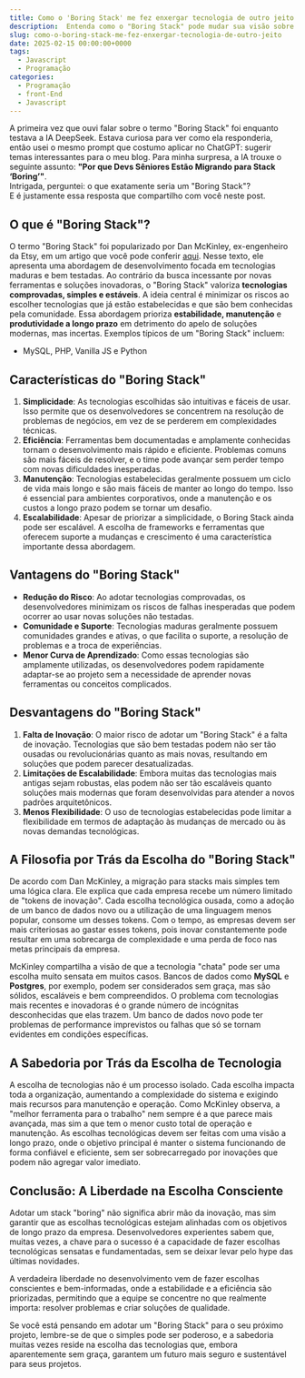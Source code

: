 ```yaml
---
title: Como o 'Boring Stack' me fez enxergar tecnologia de outro jeito
description:  Entenda como o "Boring Stack" pode mudar sua visão sobre tecnologias antigas e novas
slug: como-o-boring-stack-me-fez-enxergar-tecnologia-de-outro-jeito
date: 2025-02-15 00:00:00+0000
tags:
  - Javascript
  - Programação
categories:
  - Programação
  - front-End
  - Javascript
---
```


A primeira vez que ouvi falar sobre o termo "Boring Stack" foi enquanto testava a IA DeepSeek. Estava curiosa para ver como ela responderia, então usei o mesmo prompt que costumo aplicar no ChatGPT: sugerir temas interessantes para o meu blog. Para minha surpresa, a IA trouxe o seguinte assunto: **"Por que Devs Sêniores Estão Migrando para Stack ‘Boring’"**.  
Intrigada, perguntei: o que exatamente seria um "Boring Stack"?  
E é justamente essa resposta que compartilho com você neste post.

## O que é "Boring Stack"?

O termo "Boring Stack" foi popularizado por Dan McKinley, ex-engenheiro da Etsy, em um artigo que você pode conferir [aqui](https://mcfunley.com/choose-boring-technology).
Nesse texto, ele apresenta uma abordagem de desenvolvimento focada em tecnologias maduras e bem testadas. Ao contrário da busca incessante por novas ferramentas e soluções inovadoras, o "Boring Stack" valoriza **tecnologias comprovadas, simples e estáveis**. A ideia central é minimizar os riscos ao escolher tecnologias que já estão estabelecidas e que são bem conhecidas pela comunidade. Essa abordagem prioriza **estabilidade, manutenção** e **produtividade a longo prazo** em detrimento do apelo de soluções modernas, mas incertas.
Exemplos típicos de um "Boring Stack" incluem:
- MySQL, PHP, Vanilla JS e Python

## Características do "Boring Stack"

1. **Simplicidade**: As tecnologias escolhidas são intuitivas e fáceis de usar. Isso permite que os desenvolvedores se concentrem na resolução de problemas de negócios, em vez de se perderem em complexidades técnicas.
2. **Eficiência**: Ferramentas bem documentadas e amplamente conhecidas tornam o desenvolvimento mais rápido e eficiente. Problemas comuns são mais fáceis de resolver, e o time pode avançar sem perder tempo com novas dificuldades inesperadas.
3. **Manutenção**: Tecnologias estabelecidas geralmente possuem um ciclo de vida mais longo e são mais fáceis de manter ao longo do tempo. Isso é essencial para ambientes corporativos, onde a manutenção e os custos a longo prazo podem se tornar um desafio.
4. **Escalabilidade**: Apesar de priorizar a simplicidade, o Boring Stack ainda pode ser escalável. A escolha de frameworks e ferramentas que oferecem suporte a mudanças e crescimento é uma característica importante dessa abordagem.

## Vantagens do "Boring Stack"

- **Redução do Risco**: Ao adotar tecnologias comprovadas, os desenvolvedores minimizam os riscos de falhas inesperadas que podem ocorrer ao usar novas soluções não testadas.
- **Comunidade e Suporte**: Tecnologias maduras geralmente possuem comunidades grandes e ativas, o que facilita o suporte, a resolução de problemas e a troca de experiências.
- **Menor Curva de Aprendizado**: Como essas tecnologias são amplamente utilizadas, os desenvolvedores podem rapidamente adaptar-se ao projeto sem a necessidade de aprender novas ferramentas ou conceitos complicados.

## Desvantagens do "Boring Stack"

1. **Falta de Inovação**: O maior risco de adotar um "Boring Stack" é a falta de inovação. Tecnologias que são bem testadas podem não ser tão ousadas ou revolucionárias quanto as mais novas, resultando em soluções que podem parecer desatualizadas.
2. **Limitações de Escalabilidade**: Embora muitas das tecnologias mais antigas sejam robustas, elas podem não ser tão escaláveis quanto soluções mais modernas que foram desenvolvidas para atender a novos padrões arquitetônicos.
3. **Menos Flexibilidade**: O uso de tecnologias estabelecidas pode limitar a flexibilidade em termos de adaptação às mudanças de mercado ou às novas demandas tecnológicas.

## A Filosofia por Trás da Escolha do "Boring Stack"

De acordo com Dan McKinley, a migração para stacks mais simples tem uma lógica clara. Ele explica que cada empresa recebe um número limitado de "tokens de inovação". Cada escolha tecnológica ousada, como a adoção de um banco de dados novo ou a utilização de uma linguagem menos popular, consome um desses tokens. Com o tempo, as empresas devem ser mais criteriosas ao gastar esses tokens, pois inovar constantemente pode resultar em uma sobrecarga de complexidade e uma perda de foco nas metas principais da empresa.

McKinley compartilha a visão de que a tecnologia "chata" pode ser uma escolha muito sensata em muitos casos. Bancos de dados como **MySQL** e **Postgres**, por exemplo, podem ser considerados sem graça, mas são sólidos, escaláveis e bem compreendidos. O problema com tecnologias mais recentes e inovadoras é o grande número de incógnitas desconhecidas que elas trazem. Um banco de dados novo pode ter problemas de performance imprevistos ou falhas que só se tornam evidentes em condições específicas.

## A Sabedoria por Trás da Escolha de Tecnologia

A escolha de tecnologias não é um processo isolado. Cada escolha impacta toda a organização, aumentando a complexidade do sistema e exigindo mais recursos para manutenção e operação. Como McKinley observa, a "melhor ferramenta para o trabalho" nem sempre é a que parece mais avançada, mas sim a que tem o menor custo total de operação e manutenção. As escolhas tecnológicas devem ser feitas com uma visão a longo prazo, onde o objetivo principal é manter o sistema funcionando de forma confiável e eficiente, sem ser sobrecarregado por inovações que podem não agregar valor imediato.

## Conclusão: A Liberdade na Escolha Consciente

Adotar um stack "boring" não significa abrir mão da inovação, mas sim garantir que as escolhas tecnológicas estejam alinhadas com os objetivos de longo prazo da empresa. Desenvolvedores experientes sabem que, muitas vezes, a chave para o sucesso é a capacidade de fazer escolhas tecnológicas sensatas e fundamentadas, sem se deixar levar pelo hype das últimas novidades.

A verdadeira liberdade no desenvolvimento vem de fazer escolhas conscientes e bem-informadas, onde a estabilidade e a eficiência são priorizadas, permitindo que a equipe se concentre no que realmente importa: resolver problemas e criar soluções de qualidade.

Se você está pensando em adotar um "Boring Stack" para o seu próximo projeto, lembre-se de que o simples pode ser poderoso, e a sabedoria muitas vezes reside na escolha das tecnologias que, embora aparentemente sem graça, garantem um futuro mais seguro e sustentável para seus projetos.